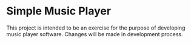 # Simple Music Player

This project is intended to be an exercise for the purpose of developing music player software. Changes will be made in development process.

